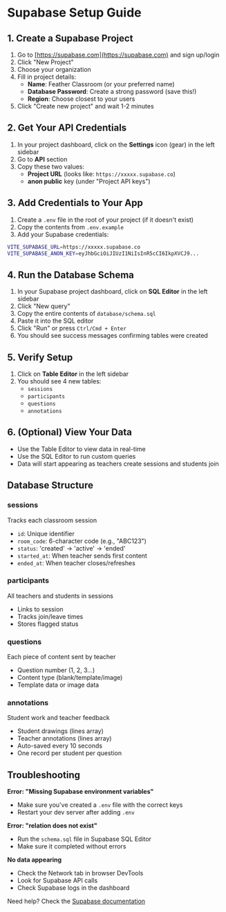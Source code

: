 # Supabase Setup Guide

## 1. Create a Supabase Project

1. Go to [https://supabase.com](https://supabase.com) and sign up/login
2. Click "New Project"
3. Choose your organization
4. Fill in project details:
   - **Name**: Feather Classroom (or your preferred name)
   - **Database Password**: Create a strong password (save this!)
   - **Region**: Choose closest to your users
5. Click "Create new project" and wait 1-2 minutes

## 2. Get Your API Credentials

1. In your project dashboard, click on the **Settings** icon (gear) in the left sidebar
2. Go to **API** section
3. Copy these two values:
   - **Project URL** (looks like: `https://xxxxx.supabase.co`)
   - **anon public** key (under "Project API keys")

## 3. Add Credentials to Your App

1. Create a `.env` file in the root of your project (if it doesn't exist)
2. Copy the contents from `.env.example`
3. Add your Supabase credentials:

```bash
VITE_SUPABASE_URL=https://xxxxx.supabase.co
VITE_SUPABASE_ANON_KEY=eyJhbGciOiJIUzI1NiIsInR5cCI6IkpXVCJ9...
```

## 4. Run the Database Schema

1. In your Supabase project dashboard, click on **SQL Editor** in the left sidebar
2. Click "New query"
3. Copy the entire contents of `database/schema.sql`
4. Paste it into the SQL editor
5. Click "Run" or press `Ctrl/Cmd + Enter`
6. You should see success messages confirming tables were created

## 5. Verify Setup

1. Click on **Table Editor** in the left sidebar
2. You should see 4 new tables:
   - `sessions`
   - `participants`
   - `questions`
   - `annotations`

## 6. (Optional) View Your Data

- Use the Table Editor to view data in real-time
- Use the SQL Editor to run custom queries
- Data will start appearing as teachers create sessions and students join

## Database Structure

### sessions
Tracks each classroom session
- `id`: Unique identifier
- `room_code`: 6-character code (e.g., "ABC123")
- `status`: 'created' → 'active' → 'ended'
- `started_at`: When teacher sends first content
- `ended_at`: When teacher closes/refreshes

### participants
All teachers and students in sessions
- Links to session
- Tracks join/leave times
- Stores flagged status

### questions
Each piece of content sent by teacher
- Question number (1, 2, 3...)
- Content type (blank/template/image)
- Template data or image data

### annotations
Student work and teacher feedback
- Student drawings (lines array)
- Teacher annotations (lines array)
- Auto-saved every 10 seconds
- One record per student per question

## Troubleshooting

**Error: "Missing Supabase environment variables"**
- Make sure you've created a `.env` file with the correct keys
- Restart your dev server after adding `.env`

**Error: "relation does not exist"**
- Run the `schema.sql` file in Supabase SQL Editor
- Make sure it completed without errors

**No data appearing**
- Check the Network tab in browser DevTools
- Look for Supabase API calls
- Check Supabase logs in the dashboard

Need help? Check the [Supabase documentation](https://supabase.com/docs)
